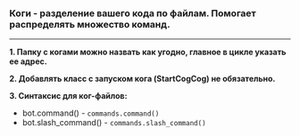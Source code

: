 ### Коги - разделение вашего кода по файлам. Помогает распределять множество команд.

____

**1. Папку с когами можно назвать как угодно, главное в цикле указать ее адрес.**

**2. Добавлять класс с запуском кога (StartCogCog) не обязательно.**

**3. Синтаксис для ког-файлов:**

* bot.command() - ```commands.command()```
* bot.slash_command() - ```commands.slash_command()```

